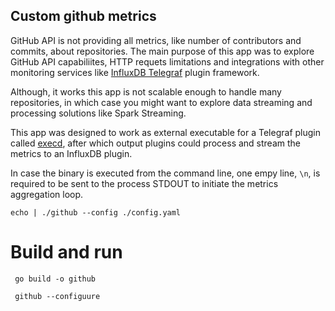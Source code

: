 Custom github metrics
------------------------

GitHub API is not providing all metrics, like number of contributors and commits, about repositories. The main purpose of this app was to explore GitHub API capabiliites, HTTP requets limitations and integrations with other monitoring services like [InfluxDB Telegraf](https://www.influxdata.com/time-series-platform/telegraf/) plugin framework.

Although, it works this app is not scalable enough to handle many repositories, in which case you might want to explore data streaming and processing solutions like Spark Streaming.

This app was designed to work as external executable for a Telegraf plugin called [execd](https://github.com/influxdata/telegraf/blob/release-1.20/plugins/inputs/execd/README.md), after which output plugins could process and stream the metrics to an InfluxDB plugin.

In case the binary is executed from the command line, one empy line, `\n`, is required to be sent to the process STDOUT to initiate the metrics aggregation loop.
```shell
echo | ./github --config ./config.yaml
```

# Build and run
```shell
 go build -o github

 github --configuure
```


